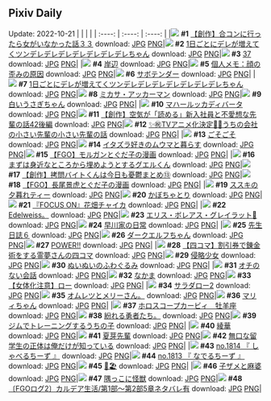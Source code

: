 ## Pixiv Daily
Update: 2022-10-21
|      |      |      |
| :----: | :----: | :----: |
|![](https://pixiv.microyu.workers.dev/c/240x480/img-master/img/2022/10/20/00/00/13/102074124_p0_master1200.jpg) **#1** [【創作】合コンに行ったら女がいなかった話３３](https://www.pixiv.net/artworks/102074124) download: [JPG](https://pixiv.microyu.workers.dev/img-original/img/2022/10/20/00/00/13/102074124_p0.jpg) [PNG](https://pixiv.microyu.workers.dev/img-original/img/2022/10/20/00/00/13/102074124_p0.png)|![](https://pixiv.microyu.workers.dev/c/240x480/img-master/img/2022/10/19/00/00/17/102049603_p0_master1200.jpg) **#2** [1日ごとにデレが増えてくツンデレデレデレデレデレデレデレちゃん](https://www.pixiv.net/artworks/102049603) download: [JPG](https://pixiv.microyu.workers.dev/img-original/img/2022/10/19/00/00/17/102049603_p0.jpg) [PNG](https://pixiv.microyu.workers.dev/img-original/img/2022/10/19/00/00/17/102049603_p0.png)|![](https://pixiv.microyu.workers.dev/c/240x480/img-master/img/2022/10/19/02/10/51/102052962_p0_master1200.jpg) **#3** [37](https://www.pixiv.net/artworks/102052962) download: [JPG](https://pixiv.microyu.workers.dev/img-original/img/2022/10/19/02/10/51/102052962_p0.jpg) [PNG](https://pixiv.microyu.workers.dev/img-original/img/2022/10/19/02/10/51/102052962_p0.png)|
|![](https://pixiv.microyu.workers.dev/c/240x480/img-master/img/2022/10/19/00/00/15/102049581_p0_master1200.jpg) **#4** [岸辺](https://www.pixiv.net/artworks/102049581) download: [JPG](https://pixiv.microyu.workers.dev/img-original/img/2022/10/19/00/00/15/102049581_p0.jpg) [PNG](https://pixiv.microyu.workers.dev/img-original/img/2022/10/19/00/00/15/102049581_p0.png)|![](https://pixiv.microyu.workers.dev/c/240x480/img-master/img/2022/10/19/08/00/02/102056500_p0_master1200.jpg) **#5** [個人メモ：顔の歪みの原因](https://www.pixiv.net/artworks/102056500) download: [JPG](https://pixiv.microyu.workers.dev/img-original/img/2022/10/19/08/00/02/102056500_p0.jpg) [PNG](https://pixiv.microyu.workers.dev/img-original/img/2022/10/19/08/00/02/102056500_p0.png)|![](https://pixiv.microyu.workers.dev/c/240x480/img-master/img/2022/10/20/00/00/10/102074093_p0_master1200.jpg) **#6** [サボテンダー](https://www.pixiv.net/artworks/102074093) download: [JPG](https://pixiv.microyu.workers.dev/img-original/img/2022/10/20/00/00/10/102074093_p0.jpg) [PNG](https://pixiv.microyu.workers.dev/img-original/img/2022/10/20/00/00/10/102074093_p0.png)|
|![](https://pixiv.microyu.workers.dev/c/240x480/img-master/img/2022/10/20/00/00/11/102074100_p0_master1200.jpg) **#7** [1日ごとにデレが増えてくツンデレデレデレデレデレデレデレちゃん](https://www.pixiv.net/artworks/102074100) download: [JPG](https://pixiv.microyu.workers.dev/img-original/img/2022/10/20/00/00/11/102074100_p0.jpg) [PNG](https://pixiv.microyu.workers.dev/img-original/img/2022/10/20/00/00/11/102074100_p0.png)|![](https://pixiv.microyu.workers.dev/c/240x480/img-master/img/2022/10/19/00/07/02/102049918_p0_master1200.jpg) **#8** [ミカサ・アッカーマン](https://www.pixiv.net/artworks/102049918) download: [JPG](https://pixiv.microyu.workers.dev/img-original/img/2022/10/19/00/07/02/102049918_p0.jpg) [PNG](https://pixiv.microyu.workers.dev/img-original/img/2022/10/19/00/07/02/102049918_p0.png)|![](https://pixiv.microyu.workers.dev/c/240x480/img-master/img/2022/10/19/00/00/16/102049590_p0_master1200.jpg) **#9** [白いうさぎちゃん](https://www.pixiv.net/artworks/102049590) download: [JPG](https://pixiv.microyu.workers.dev/img-original/img/2022/10/19/00/00/16/102049590_p0.jpg) [PNG](https://pixiv.microyu.workers.dev/img-original/img/2022/10/19/00/00/16/102049590_p0.png)|
|![](https://pixiv.microyu.workers.dev/c/240x480/img-master/img/2022/10/20/00/00/07/102074066_p0_master1200.jpg) **#10** [マハールッカディバータ](https://www.pixiv.net/artworks/102074066) download: [JPG](https://pixiv.microyu.workers.dev/img-original/img/2022/10/20/00/00/07/102074066_p0.jpg) [PNG](https://pixiv.microyu.workers.dev/img-original/img/2022/10/20/00/00/07/102074066_p0.png)|![](https://pixiv.microyu.workers.dev/c/240x480/img-master/img/2022/10/20/18/08/25/102088539_p0_master1200.jpg) **#11** [【創作】空気が「読める」新入社員と不愛想な先輩の話42後編](https://www.pixiv.net/artworks/102088539) download: [JPG](https://pixiv.microyu.workers.dev/img-original/img/2022/10/20/18/08/25/102088539_p0.jpg) [PNG](https://pixiv.microyu.workers.dev/img-original/img/2022/10/20/18/08/25/102088539_p0.png)|![](https://pixiv.microyu.workers.dev/c/240x480/img-master/img/2022/10/19/12/15/18/102059334_p0_master1200.jpg) **#12** [✨㊗️TVアニメ化決定🎉✨うちの会社の小さい先輩の小さい先輩の話](https://www.pixiv.net/artworks/102059334) download: [JPG](https://pixiv.microyu.workers.dev/img-original/img/2022/10/19/12/15/18/102059334_p0.jpg) [PNG](https://pixiv.microyu.workers.dev/img-original/img/2022/10/19/12/15/18/102059334_p0.png)|
|![](https://pixiv.microyu.workers.dev/c/240x480/img-master/img/2022/10/19/00/24/36/102050528_p0_master1200.jpg) **#13** [ごそごそ](https://www.pixiv.net/artworks/102050528) download: [JPG](https://pixiv.microyu.workers.dev/img-original/img/2022/10/19/00/24/36/102050528_p0.jpg) [PNG](https://pixiv.microyu.workers.dev/img-original/img/2022/10/19/00/24/36/102050528_p0.png)|![](https://pixiv.microyu.workers.dev/c/240x480/img-master/img/2022/10/20/15/14/32/102085715_p0_master1200.jpg) **#14** [イタズラ好きのムウマと暮らす](https://www.pixiv.net/artworks/102085715) download: [JPG](https://pixiv.microyu.workers.dev/img-original/img/2022/10/20/15/14/32/102085715_p0.jpg) [PNG](https://pixiv.microyu.workers.dev/img-original/img/2022/10/20/15/14/32/102085715_p0.png)|![](https://pixiv.microyu.workers.dev/c/240x480/img-master/img/2022/10/20/19/01/20/102089586_p0_master1200.jpg) **#15** [【FGO】モルガンとぐだ子の漫画](https://www.pixiv.net/artworks/102089586) download: [JPG](https://pixiv.microyu.workers.dev/img-original/img/2022/10/20/19/01/20/102089586_p0.jpg) [PNG](https://pixiv.microyu.workers.dev/img-original/img/2022/10/20/19/01/20/102089586_p0.png)|
|![](https://pixiv.microyu.workers.dev/c/240x480/img-master/img/2022/10/19/00/00/07/102049509_p0_master1200.jpg) **#16** [まずは身近なところから埋めようとするグエルくん](https://www.pixiv.net/artworks/102049509) download: [JPG](https://pixiv.microyu.workers.dev/img-original/img/2022/10/19/00/00/07/102049509_p0.jpg) [PNG](https://pixiv.microyu.workers.dev/img-original/img/2022/10/19/00/00/07/102049509_p0.png)|![](https://pixiv.microyu.workers.dev/c/240x480/img-master/img/2022/10/20/20/00/03/102090884_p0_master1200.jpg) **#17** [【創作】拷問バイトくんは今日も憂鬱まとめ⑬](https://www.pixiv.net/artworks/102090884) download: [JPG](https://pixiv.microyu.workers.dev/img-original/img/2022/10/20/20/00/03/102090884_p0.jpg) [PNG](https://pixiv.microyu.workers.dev/img-original/img/2022/10/20/20/00/03/102090884_p0.png)|![](https://pixiv.microyu.workers.dev/c/240x480/img-master/img/2022/10/19/21/57/16/102070433_p0_master1200.jpg) **#18** [【FGO】長尾景虎とぐだ子の漫画](https://www.pixiv.net/artworks/102070433) download: [JPG](https://pixiv.microyu.workers.dev/img-original/img/2022/10/19/21/57/16/102070433_p0.jpg) [PNG](https://pixiv.microyu.workers.dev/img-original/img/2022/10/19/21/57/16/102070433_p0.png)|
|![](https://pixiv.microyu.workers.dev/c/240x480/img-master/img/2022/10/20/20/30/01/102091636_p0_master1200.jpg) **#19** [ススキの夕暮れティー](https://www.pixiv.net/artworks/102091636) download: [JPG](https://pixiv.microyu.workers.dev/img-original/img/2022/10/20/20/30/01/102091636_p0.jpg) [PNG](https://pixiv.microyu.workers.dev/img-original/img/2022/10/20/20/30/01/102091636_p0.png)|![](https://pixiv.microyu.workers.dev/c/240x480/img-master/img/2022/10/19/20/30/01/102068022_p0_master1200.jpg) **#20** [かぼちゃとり](https://www.pixiv.net/artworks/102068022) download: [JPG](https://pixiv.microyu.workers.dev/img-original/img/2022/10/19/20/30/01/102068022_p0.jpg) [PNG](https://pixiv.microyu.workers.dev/img-original/img/2022/10/19/20/30/01/102068022_p0.png)|![](https://pixiv.microyu.workers.dev/c/240x480/img-master/img/2022/10/19/00/00/10/102049534_p0_master1200.jpg) **#21** [『FOCUS ON』花畑チャイカ](https://www.pixiv.net/artworks/102049534) download: [JPG](https://pixiv.microyu.workers.dev/img-original/img/2022/10/19/00/00/10/102049534_p0.jpg) [PNG](https://pixiv.microyu.workers.dev/img-original/img/2022/10/19/00/00/10/102049534_p0.png)|
|![](https://pixiv.microyu.workers.dev/c/240x480/img-master/img/2022/10/19/18/58/49/102065825_p0_master1200.jpg) **#22** [Edelweiss。](https://www.pixiv.net/artworks/102065825) download: [JPG](https://pixiv.microyu.workers.dev/img-original/img/2022/10/19/18/58/49/102065825_p0.jpg) [PNG](https://pixiv.microyu.workers.dev/img-original/img/2022/10/19/18/58/49/102065825_p0.png)|![](https://pixiv.microyu.workers.dev/c/240x480/img-master/img/2022/10/20/00/00/09/102074084_p0_master1200.jpg) **#23** [エリス・ボレアス・グレイラット🔪](https://www.pixiv.net/artworks/102074084) download: [JPG](https://pixiv.microyu.workers.dev/img-original/img/2022/10/20/00/00/09/102074084_p0.jpg) [PNG](https://pixiv.microyu.workers.dev/img-original/img/2022/10/20/00/00/09/102074084_p0.png)|![](https://pixiv.microyu.workers.dev/c/240x480/img-master/img/2022/10/19/01/17/25/102051931_p0_master1200.jpg) **#24** [早川家の日常](https://www.pixiv.net/artworks/102051931) download: [JPG](https://pixiv.microyu.workers.dev/img-original/img/2022/10/19/01/17/25/102051931_p0.jpg) [PNG](https://pixiv.microyu.workers.dev/img-original/img/2022/10/19/01/17/25/102051931_p0.png)|
|![](https://pixiv.microyu.workers.dev/c/240x480/img-master/img/2022/10/20/16/53/53/102087212_p0_master1200.jpg) **#25** [先生日誌６](https://www.pixiv.net/artworks/102087212) download: [JPG](https://pixiv.microyu.workers.dev/img-original/img/2022/10/20/16/53/53/102087212_p0.jpg) [PNG](https://pixiv.microyu.workers.dev/img-original/img/2022/10/20/16/53/53/102087212_p0.png)|![](https://pixiv.microyu.workers.dev/c/240x480/img-master/img/2022/10/19/00/00/22/102049632_p0_master1200.jpg) **#26** [ダークエルフちゃん](https://www.pixiv.net/artworks/102049632) download: [JPG](https://pixiv.microyu.workers.dev/img-original/img/2022/10/19/00/00/22/102049632_p0.jpg) [PNG](https://pixiv.microyu.workers.dev/img-original/img/2022/10/19/00/00/22/102049632_p0.png)|![](https://pixiv.microyu.workers.dev/c/240x480/img-master/img/2022/10/20/16/57/52/102087271_p0_master1200.jpg) **#27** [POWER!!](https://www.pixiv.net/artworks/102087271) download: [JPG](https://pixiv.microyu.workers.dev/img-original/img/2022/10/20/16/57/52/102087271_p0.jpg) [PNG](https://pixiv.microyu.workers.dev/img-original/img/2022/10/20/16/57/52/102087271_p0.png)|
|![](https://pixiv.microyu.workers.dev/c/240x480/img-master/img/2022/10/19/19/04/26/102066003_p0_master1200.jpg) **#28** [【四コマ】割引券で錬金術をする霊夢さんの四コマ](https://www.pixiv.net/artworks/102066003) download: [JPG](https://pixiv.microyu.workers.dev/img-original/img/2022/10/19/19/04/26/102066003_p0.jpg) [PNG](https://pixiv.microyu.workers.dev/img-original/img/2022/10/19/19/04/26/102066003_p0.png)|![](https://pixiv.microyu.workers.dev/c/240x480/img-master/img/2022/10/20/00/00/07/102074067_p0_master1200.jpg) **#29** [侵略少女](https://www.pixiv.net/artworks/102074067) download: [JPG](https://pixiv.microyu.workers.dev/img-original/img/2022/10/20/00/00/07/102074067_p0.jpg) [PNG](https://pixiv.microyu.workers.dev/img-original/img/2022/10/20/00/00/07/102074067_p0.png)|![](https://pixiv.microyu.workers.dev/c/240x480/img-master/img/2022/10/20/00/34/03/102075236_p0_master1200.jpg) **#30** [ぬいぬいのふわぐるみ](https://www.pixiv.net/artworks/102075236) download: [JPG](https://pixiv.microyu.workers.dev/img-original/img/2022/10/20/00/34/03/102075236_p0.jpg) [PNG](https://pixiv.microyu.workers.dev/img-original/img/2022/10/20/00/34/03/102075236_p0.png)|
|![](https://pixiv.microyu.workers.dev/c/240x480/img-master/img/2022/10/20/00/40/50/102075435_p0_master1200.jpg) **#31** [オチのない会話](https://www.pixiv.net/artworks/102075435) download: [JPG](https://pixiv.microyu.workers.dev/img-original/img/2022/10/20/00/40/50/102075435_p0.jpg) [PNG](https://pixiv.microyu.workers.dev/img-original/img/2022/10/20/00/40/50/102075435_p0.png)|![](https://pixiv.microyu.workers.dev/c/240x480/img-master/img/2022/10/20/18/51/57/102089345_p0_master1200.jpg) **#32** [なかま](https://www.pixiv.net/artworks/102089345) download: [JPG](https://pixiv.microyu.workers.dev/img-original/img/2022/10/20/18/51/57/102089345_p0.jpg) [PNG](https://pixiv.microyu.workers.dev/img-original/img/2022/10/20/18/51/57/102089345_p0.png)|![](https://pixiv.microyu.workers.dev/c/240x480/img-master/img/2022/10/20/15/08/06/102085625_p0_master1200.jpg) **#33** [【女体化注意】ロー](https://www.pixiv.net/artworks/102085625) download: [JPG](https://pixiv.microyu.workers.dev/img-original/img/2022/10/20/15/08/06/102085625_p0.jpg) [PNG](https://pixiv.microyu.workers.dev/img-original/img/2022/10/20/15/08/06/102085625_p0.png)|
|![](https://pixiv.microyu.workers.dev/c/240x480/img-master/img/2022/10/19/02/13/00/102053000_p0_master1200.jpg) **#34** [サラダロー2](https://www.pixiv.net/artworks/102053000) download: [JPG](https://pixiv.microyu.workers.dev/img-original/img/2022/10/19/02/13/00/102053000_p0.jpg) [PNG](https://pixiv.microyu.workers.dev/img-original/img/2022/10/19/02/13/00/102053000_p0.png)|![](https://pixiv.microyu.workers.dev/c/240x480/img-master/img/2022/10/19/21/58/35/102070480_p0_master1200.jpg) **#35** [オムレツとメリーさん。](https://www.pixiv.net/artworks/102070480) download: [JPG](https://pixiv.microyu.workers.dev/img-original/img/2022/10/19/21/58/35/102070480_p0.jpg) [PNG](https://pixiv.microyu.workers.dev/img-original/img/2022/10/19/21/58/35/102070480_p0.png)|![](https://pixiv.microyu.workers.dev/c/240x480/img-master/img/2022/10/19/16/27/45/102063008_p0_master1200.jpg) **#36** [マリィちゃん](https://www.pixiv.net/artworks/102063008) download: [JPG](https://pixiv.microyu.workers.dev/img-original/img/2022/10/19/16/27/45/102063008_p0.jpg) [PNG](https://pixiv.microyu.workers.dev/img-original/img/2022/10/19/16/27/45/102063008_p0.png)|
|![](https://pixiv.microyu.workers.dev/c/240x480/img-master/img/2022/10/19/17/56/07/102064543_p0_master1200.jpg) **#37** [ホロスコープカービィ　牡羊座](https://www.pixiv.net/artworks/102064543) download: [JPG](https://pixiv.microyu.workers.dev/img-original/img/2022/10/19/17/56/07/102064543_p0.jpg) [PNG](https://pixiv.microyu.workers.dev/img-original/img/2022/10/19/17/56/07/102064543_p0.png)|![](https://pixiv.microyu.workers.dev/c/240x480/img-master/img/2022/10/19/18/23/00/102065095_p0_master1200.jpg) **#38** [紛れる勇者たち。](https://www.pixiv.net/artworks/102065095) download: [JPG](https://pixiv.microyu.workers.dev/img-original/img/2022/10/19/18/23/00/102065095_p0.jpg) [PNG](https://pixiv.microyu.workers.dev/img-original/img/2022/10/19/18/23/00/102065095_p0.png)|![](https://pixiv.microyu.workers.dev/c/240x480/img-master/img/2022/10/19/00/52/32/102051323_p0_master1200.jpg) **#39** [ジムでトレーニングするうちの子](https://www.pixiv.net/artworks/102051323) download: [JPG](https://pixiv.microyu.workers.dev/img-original/img/2022/10/19/00/52/32/102051323_p0.jpg) [PNG](https://pixiv.microyu.workers.dev/img-original/img/2022/10/19/00/52/32/102051323_p0.png)|
|![](https://pixiv.microyu.workers.dev/c/240x480/img-master/img/2022/10/20/04/30/05/102078690_p0_master1200.jpg) **#40** [綾華](https://www.pixiv.net/artworks/102078690) download: [JPG](https://pixiv.microyu.workers.dev/img-original/img/2022/10/20/04/30/05/102078690_p0.jpg) [PNG](https://pixiv.microyu.workers.dev/img-original/img/2022/10/20/04/30/05/102078690_p0.png)|![](https://pixiv.microyu.workers.dev/c/240x480/img-master/img/2022/10/19/16/14/59/102062800_p0_master1200.jpg) **#41** [夏芽先輩](https://www.pixiv.net/artworks/102062800) download: [JPG](https://pixiv.microyu.workers.dev/img-original/img/2022/10/19/16/14/59/102062800_p0.jpg) [PNG](https://pixiv.microyu.workers.dev/img-original/img/2022/10/19/16/14/59/102062800_p0.png)|![](https://pixiv.microyu.workers.dev/c/240x480/img-master/img/2022/10/19/19/00/05/102065890_p0_master1200.jpg) **#42** [無口な留学生の正体は俺だけが知っている](https://www.pixiv.net/artworks/102065890) download: [JPG](https://pixiv.microyu.workers.dev/img-original/img/2022/10/19/19/00/05/102065890_p0.jpg) [PNG](https://pixiv.microyu.workers.dev/img-original/img/2022/10/19/19/00/05/102065890_p0.png)|
|![](https://pixiv.microyu.workers.dev/c/240x480/img-master/img/2022/10/20/01/12/32/102076149_p0_master1200.jpg) **#43** [no.1814 『 しゃべるちーず 』](https://www.pixiv.net/artworks/102076149) download: [JPG](https://pixiv.microyu.workers.dev/img-original/img/2022/10/20/01/12/32/102076149_p0.jpg) [PNG](https://pixiv.microyu.workers.dev/img-original/img/2022/10/20/01/12/32/102076149_p0.png)|![](https://pixiv.microyu.workers.dev/c/240x480/img-master/img/2022/10/19/00/28/49/102050645_p0_master1200.jpg) **#44** [no.1813 『 なでるちーず 』](https://www.pixiv.net/artworks/102050645) download: [JPG](https://pixiv.microyu.workers.dev/img-original/img/2022/10/19/00/28/49/102050645_p0.jpg) [PNG](https://pixiv.microyu.workers.dev/img-original/img/2022/10/19/00/28/49/102050645_p0.png)|![](https://pixiv.microyu.workers.dev/c/240x480/img-master/img/2022/10/20/02/16/59/102077262_p0_master1200.jpg) **#45** [👙🏖](https://www.pixiv.net/artworks/102077262) download: [JPG](https://pixiv.microyu.workers.dev/img-original/img/2022/10/20/02/16/59/102077262_p0.jpg) [PNG](https://pixiv.microyu.workers.dev/img-original/img/2022/10/20/02/16/59/102077262_p0.png)|
|![](https://pixiv.microyu.workers.dev/c/240x480/img-master/img/2022/10/20/00/51/17/102075670_p0_master1200.jpg) **#46** [子ザメと麻婆](https://www.pixiv.net/artworks/102075670) download: [JPG](https://pixiv.microyu.workers.dev/img-original/img/2022/10/20/00/51/17/102075670_p0.jpg) [PNG](https://pixiv.microyu.workers.dev/img-original/img/2022/10/20/00/51/17/102075670_p0.png)|![](https://pixiv.microyu.workers.dev/c/240x480/img-master/img/2022/10/20/00/07/04/102074462_p0_master1200.jpg) **#47** [隅っこに怪獣](https://www.pixiv.net/artworks/102074462) download: [JPG](https://pixiv.microyu.workers.dev/img-original/img/2022/10/20/00/07/04/102074462_p0.jpg) [PNG](https://pixiv.microyu.workers.dev/img-original/img/2022/10/20/00/07/04/102074462_p0.png)|![](https://pixiv.microyu.workers.dev/c/240x480/img-master/img/2022/10/20/21/27/42/102093248_p0_master1200.jpg) **#48** [〔FGOログ2〕カルデア生活/第1部〜第2部5章ネタバレ有](https://www.pixiv.net/artworks/102093248) download: [JPG](https://pixiv.microyu.workers.dev/img-original/img/2022/10/20/21/27/42/102093248_p0.jpg) [PNG](https://pixiv.microyu.workers.dev/img-original/img/2022/10/20/21/27/42/102093248_p0.png)|
